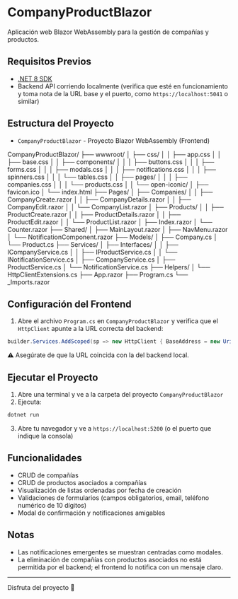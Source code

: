 # CompanyProductBlazor

Aplicación web Blazor WebAssembly para la gestión de compañías y productos.

## Requisitos Previos

* [.NET 8 SDK](https://dotnet.microsoft.com/download/dotnet/8.0)
* Backend API corriendo localmente (verifica que esté en funcionamiento y toma nota de la URL base y el puerto, como `https://localhost:5041` o similar)

## Estructura del Proyecto

* `CompanyProductBlazor` - Proyecto Blazor WebAssembly (Frontend)

CompanyProductBlazor/
├── wwwroot/
│   ├── css/
│   │   ├── app.css
│   │   ├── base.css
│   │   ├── components/
│   │   │   ├── buttons.css
│   │   │   ├── forms.css
│   │   │   ├── modals.css
│   │   │   ├── notifications.css
│   │   │   ├── spinners.css
│   │   │   └── tables.css
│   │   ├── pages/
│   │   │   ├── companies.css
│   │   │   └── products.css
│   │   └── open-iconic/
│   ├── favicon.ico
│   └── index.html
├── Pages/
│   ├── Companies/
│   │   ├── CompanyCreate.razor
│   │   ├── CompanyDetails.razor
│   │   ├── CompanyEdit.razor
│   │   └── CompanyList.razor
│   ├── Products/
│   │   ├── ProductCreate.razor
│   │   ├── ProductDetails.razor
│   │   ├── ProductEdit.razor
│   │   └── ProductList.razor
│   ├── Index.razor
│   └── Counter.razor
├── Shared/
│   ├── MainLayout.razor
│   ├── NavMenu.razor
│   └── NotificationComponent.razor
├── Models/
│   ├── Company.cs
│   └── Product.cs
├── Services/
│   ├── Interfaces/
│   │   ├── ICompanyService.cs
│   │   ├── IProductService.cs
│   │   └── INotificationService.cs
│   ├── CompanyService.cs
│   ├── ProductService.cs
│   └── NotificationService.cs
├── Helpers/
│   └── HttpClientExtensions.cs
├── App.razor
├── Program.cs
└── _Imports.razor

## Configuración del Frontend

1. Abre el archivo `Program.cs` en `CompanyProductBlazor` y verifica que el `HttpClient` apunte a la URL correcta del backend:

```csharp
builder.Services.AddScoped(sp => new HttpClient { BaseAddress = new Uri("https://localhost:5041/api/") });
```

⚠️ Asegúrate de que la URL coincida con la del backend local.

## Ejecutar el Proyecto

1. Abre una terminal y ve a la carpeta del proyecto `CompanyProductBlazor`
2. Ejecuta:

```bash
dotnet run
```

3. Abre tu navegador y ve a `https://localhost:5200` (o el puerto que indique la consola)

## Funcionalidades

* CRUD de compañías
* CRUD de productos asociados a compañías
* Visualización de listas ordenadas por fecha de creación
* Validaciones de formularios (campos obligatorios, email, teléfono numérico de 10 dígitos)
* Modal de confirmación y notificaciones amigables

## Notas

* Las notificaciones emergentes se muestran centradas como modales.
* La eliminación de compañías con productos asociados no está permitida por el backend; el frontend lo notifica con un mensaje claro.

---

Disfruta del proyecto 🚀
